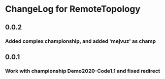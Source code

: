 # ChangeLog for RemoteTopology
## 0.0.2 
### Added complex championship, and added 'mejvuz' as champ
## 0.0.1
### Work with championship Demo2020-Code1.1 and fixed redirect